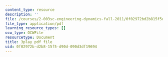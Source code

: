 ```yaml
---
content_type: resource
description: ''
file: /courses/2-003sc-engineering-dynamics-fall-2011/0f02972bd2b815f5d90d090d3df19694_jROTMB142T0.pdf
file_type: application/pdf
learning_resource_types: []
ocw_type: OCWFile
resourcetype: Document
title: 3play pdf file
uid: 0f02972b-d2b8-15f5-d90d-090d3df19694
---
```


